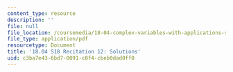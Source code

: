 ```yaml
---
content_type: resource
description: ''
file: null
file_location: /coursemedia/18-04-complex-variables-with-applications-spring-2018/c3ba7e436bd70091c0f4cbeb0dad0ff0_MIT18_04S18_Recit12-solutions.pdf
file_type: application/pdf
resourcetype: Document
title: '18.04 S18 Recitation 12: Solutions'
uid: c3ba7e43-6bd7-0091-c0f4-cbeb0dad0ff0
---
```

